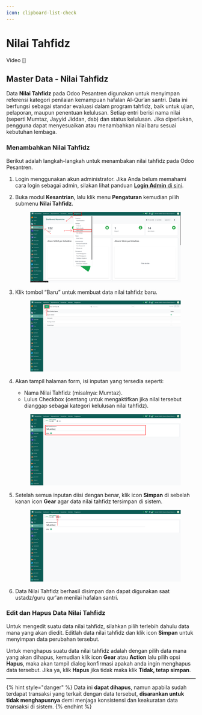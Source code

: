 ```yaml
---
icon: clipboard-list-check
---
```


# Nilai Tahfidz

Video \[]

## Master Data - Nilai Tahfidz

Data **Nilai Tahfidz** pada Odoo Pesantren digunakan untuk menyimpan referensi kategori penilaian kemampuan hafalan Al-Qur’an santri. Data ini berfungsi sebagai standar evaluasi dalam program tahfidz, baik untuk ujian, pelaporan, maupun penentuan kelulusan. Setiap entri berisi nama nilai (seperti Mumtaz, Jayyid Jiddan, dsb) dan status kelulusan. Jika diperlukan, pengguna dapat menyesuaikan atau menambahkan nilai baru sesuai kebutuhan lembaga.

### Menambahkan Nilai Tahfidz

Berikut adalah langkah-langkah untuk menambakan nilai tahfidz pada Odoo Pesantren.

1. Login menggunakan akun administrator. Jika Anda belum memahami cara login sebagai admin, silakan lihat panduan [**Login Admin** di sini](../../../panduan-login/login-admin.md).
2.  Buka modul **Kesantrian**, lalu klik menu **Pengaturan** kemudian pilih submenu **Nilai Tahfidz**.

    <figure><img src="../../../.gitbook/assets/images-149.png" alt=""><figcaption></figcaption></figure>


3.  Klik tombol “Baru” untuk membuat data nilai tahfidz baru.

    <figure><img src="../../../.gitbook/assets/images-150.png" alt=""><figcaption></figcaption></figure>


4.  Akan tampil halaman form, isi inputan yang tersedia seperti:

    * Nama Nilai Tahfidz (misalnya: Mumtaz).
    * Lulus Checkbox (centang untuk mengaktifkan jika nilai tersebut dianggap sebagai kategori kelulusan nilai tahfidz).

    <figure><img src="../../../.gitbook/assets/images-151.png" alt=""><figcaption></figcaption></figure>


5.  Setelah semua inputan diisi dengan benar, klik icon **Simpan** di sebelah kanan icon **Gear** agar data nilai tahfidz tersimpan di sistem.

    <figure><img src="../../../.gitbook/assets/images-152.png" alt=""><figcaption></figcaption></figure>


6. Data Nilai Tahfidz berhasil disimpan dan dapat digunakan saat ustadz/guru qur'an menilai hafalan santri.

### Edit dan Hapus Data Nilai Tahfidz

Untuk mengedit suatu data nilai tahfidz, silahkan pilih terlebih dahulu data mana yang akan diedit. Editlah data nilai tahfidz dan klik icon **Simpan** untuk menyimpan data perubahan tersebut.

Untuk menghapus suatu data nilai tahfidz adalah dengan pilih data mana yang akan dihapus, kemudian klik icon **Gear** atau **Action** lalu pilih opsi **Hapus**, maka akan tampil dialog konfirmasi apakah anda ingin menghapus data tersebut. Jika ya, klik **Hapus** jika tidak maka klik **Tidak, tetap simpan**.

***

{% hint style="danger" %}
Data ini **dapat dihapus**, namun apabila sudah terdapat transaksi yang terkait dengan data tersebut, **disarankan untuk tidak menghapusnya** demi menjaga konsistensi dan keakuratan data transaksi di sistem.
{% endhint %}
